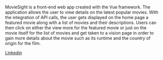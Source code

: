 MovieSight is a front-end web app created with the Vue framework. The application allows the user to view details on the latest popular movies. With the integration of API calls, the user gets displayed on the home page a featured movie along with a list of movies and their descriptions. Users can then click on either the view more for the featured movie or just on the movie itself for the list of movies and get taken to a vision page in order to gain more details about the movie such as its runtime and the country of origin for the film. 

[Linkedin](https://www.linkedin.com/in/ryangormican/)
